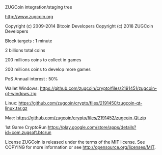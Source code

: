 ZUGCoin integration/staging tree

http://www.zugcoin.org

Copyright (c) 2009-2014 Bitcoin Developers
Copyright (c) 2018 ZUGCoin Developers

Block targets : 1 minute

2 billions total coins

200 millions coins to collect in games

200 millions coins to develop more games

PoS Annual interest : 50%

Wallet
Windows: https://github.com/zugcoin/crypto/files/2191451/zugcoin-qt-windows.zip

Linux: https://github.com/zugcoin/crypto/files/2191450/zugcoin-qt-linux.tar.gz

Mac: https://github.com/zugcoin/crypto/files/2191452/zugcoin-Qt.zip

1st Game CryptoRun
https://play.google.com/store/apps/details?id=com.zugsoft.btcrun

License
ZUGCoin is released under the terms of the MIT license. See COPYING for more information or see http://opensource.org/licenses/MIT.